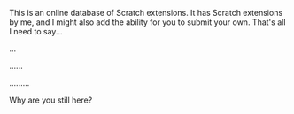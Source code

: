 This is an online database of Scratch extensions. 
It has Scratch extensions by me, and I might also add the ability for you to submit your own.
That's all I need to say...





...














......













.........







Why are you still here?
